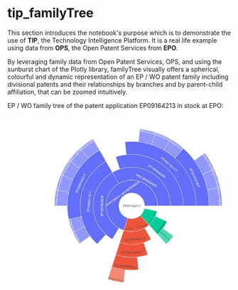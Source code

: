 # tip_familyTree
This section introduces the notebook's purpose which is to demonstrate the use of **TIP**, the Technology Intelligence Platform. It is a real life example using data from **OPS**, the Open Patent Services from **EPO**.

By leveraging family data from Open Patent Services, OPS, and using the sunburst chart of the Plotly library, familyTree visually offers a spherical, colourful and dynamic representation of an EP / WO patent family including divisional patents and their relationships by branches and by parent-child affiliation, that can be zoomed intuitively. 

EP / WO family tree of the patent application EP09164213 in stock at EPO:

![](images/EP09164213.jpg)

